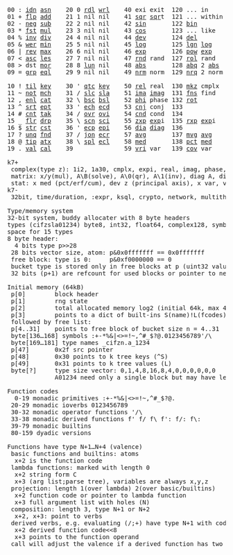 <pre>
00 : <a href="../../blob/master/k.go#L697">idn</a> <a href="../../blob/master/k.go#L3797">asn</a>    20 0 <a href="../../blob/master/k.go#L3482">rdl</a> <a href="../../blob/master/k.go#L3486">wrl</a>    40 exi exit  120 ... in       60 <a href="../../blob/master/k.go#L4082">prm</a>  140
01 + <a href="../../blob/master/k.go#L698">flp</a> <a href="../../blob/master/k.go#L1867">add</a>    21 1 nil nil    41 <a href="../../blob/master/k.go#L1673">sqr</a> <a href="../../blob/master/k.go#L1673">sqr</a>t  121 ... within   61      141
02 - <a href="../../blob/master/k.go#L737">neg</a> <a href="../../blob/master/k.go#L1868">sub</a>    22 2 nil nil    42 <a href="../../blob/master/k.go#L1676">sin</a>       122 <a href="../../blob/master/k.go#L3706">bin</a>          62      142
03 * <a href="../../blob/master/k.go#L740">fst</a> <a href="../../blob/master/k.go#L1869">mul</a>    23 3 nil nil    43 <a href="../../blob/master/k.go#L1679">cos</a>       123 ... like     63      143
04 % <a href="../../blob/master/k.go#L778">inv</a> <a href="../../blob/master/k.go#L1870">div</a>    24 4 nil nil    44 <a href="../../blob/master/k.go#L4679">dev</a>       124 <a href="../../blob/master/k.go#L4049">del</a>          64      144
05 & <a href="../../blob/master/k.go#L781">wer</a> <a href="../../blob/master/k.go#L1871">min</a>    25 5 nil nil    45 <a href="../../blob/master/k.go#L1697">log</a>       125 <a href="../../blob/master/k.go#L1876">lgn</a> <a href="../../blob/master/k.go#L1697">log</a>      65      145
06 | <a href="../../blob/master/k.go#L805">rev</a> <a href="../../blob/master/k.go#L1872">max</a>    26 6 nil nil    46 <a href="../../blob/master/k.go#L1700">exp</a>       126 <a href="../../blob/master/k.go#L1879">pow</a> <a href="../../blob/master/k.go#L1700">exp</a>      66      146
07 < <a href="../../blob/master/k.go#L836">asc</a> <a href="../../blob/master/k.go#L1873">les</a>    27 7 nil nil    47 <a href="../../blob/master/k.go#L4168">rnd</a> rand  127 <a href="../../blob/master/k.go#L4119">rol</a> rand     67      147
08 > dst <a href="../../blob/master/k.go#L1874">mor</a>    28 8 <a href="../../blob/master/k.go#L3492">lun</a> nil    48 <a href="../../blob/master/k.go#L1682">abs</a>       128 <a href="../../blob/master/k.go#L1690">abq</a> 2 <a href="../../blob/master/k.go#L1682">abs</a>    68      148
09 = <a href="../../blob/master/k.go#L852">grp</a> <a href="../../blob/master/k.go#L1875">eql</a>    29 9 nil nil    49 <a href="../../blob/master/k.go#L4256">nrm</a> norm  129 <a href="../../blob/master/k.go#L4257">nrq</a> 2 norm   69      149
                                                                          
10 ! <a href="../../blob/master/k.go#L887">til</a> <a href="../../blob/master/k.go#L1920">key</a>    30 ' <a href="../../blob/master/k.go#L3062">qtc</a> <a href="../../blob/master/k.go#L1920">key</a>    50 <a href="../../blob/master/k.go#L1703">rel</a> real  130 <a href="../../blob/master/k.go#L4602">mkz</a> cmplx    70      150
11 ~ <a href="../../blob/master/k.go#L948">not</a> <a href="../../blob/master/k.go#L1954">mch</a>    31 / <a href="../../blob/master/k.go#L3063">slc</a> <a href="../../blob/master/k.go#L3060">sla</a>    51 <a href="../../blob/master/k.go#L1704">ima</a> <a href="../../blob/master/k.go#L1704">ima</a>g  131 <a href="../../blob/master/k.go#L2430">fns</a> find     71      151
12 , <a href="../../blob/master/k.go#L967">enl</a> <a href="../../blob/master/k.go#L1999">cat</a>    32 \ <a href="../../blob/master/k.go#L3064">bsc</a> <a href="../../blob/master/k.go#L3061">bsl</a>    52 <a href="../../blob/master/k.go#L1705">phi</a> phase 132 <a href="../../blob/master/k.go#L2195">rot</a>          72      152
13 ^ <a href="../../blob/master/k.go#L985">srt</a> <a href="../../blob/master/k.go#L2107">ept</a>    33 ' <a href="../../blob/master/k.go#L3071">ech</a> <a href="../../blob/master/k.go#L3097">ecd</a>    53 <a href="../../blob/master/k.go#L1733">cnj</a> conj  133              73      153
14 # <a href="../../blob/master/k.go#L986">cnt</a> <a href="../../blob/master/k.go#L2133">tak</a>    34 / <a href="../../blob/master/k.go#L3194">ovr</a> <a href="../../blob/master/k.go#L3332">ovi</a>    54 <a href="../../blob/master/k.go#L4436">cnd</a> cond  134              74      154
15 _ <a href="../../blob/master/k.go#L994">flr</a> <a href="../../blob/master/k.go#L2196">drp</a>    35 \ <a href="../../blob/master/k.go#L3253">scn</a> <a href="../../blob/master/k.go#L3365">sci</a>    55 <a href="../../blob/master/k.go#L1791">zxp</a> <a href="../../blob/master/k.go#L1700">exp</a>i  135 <a href="../../blob/master/k.go#L1754">rxp</a> <a href="../../blob/master/k.go#L1700">exp</a>i     75      155
16 $ <a href="../../blob/master/k.go#L1003">str</a> <a href="../../blob/master/k.go#L2300">cst</a>    36 ' <a href="../../blob/master/k.go#L3117">ecp</a> <a href="../../blob/master/k.go#L3146">epi</a>    56 <a href="../../blob/master/k.go#L923">dia</a> <a href="../../blob/master/k.go#L923">dia</a>g  136              76      156
17 ? <a href="../../blob/master/k.go#L1069">unq</a> <a href="../../blob/master/k.go#L2395">fnd</a>    37 / <a href="../../blob/master/k.go#L3615">jon</a> <a href="../../blob/master/k.go#L3166">ecr</a>    57 <a href="../../blob/master/k.go#L4774">avg</a>       137 <a href="../../blob/master/k.go#L4805">mvg</a> <a href="../../blob/master/k.go#L4774">avg</a>      77      157
18 @ <a href="../../blob/master/k.go#L1101">tip</a> <a href="../../blob/master/k.go#L2462">atx</a>    38 \ <a href="../../blob/master/k.go#L3582">spl</a> <a href="../../blob/master/k.go#L3180">ecl</a>    58 <a href="../../blob/master/k.go#L4910">med</a>       138 <a href="../../blob/master/k.go#L4922">pct</a> <a href="../../blob/master/k.go#L4910">med</a>      78      158
19 . <a href="../../blob/master/k.go#L1111">val</a> <a href="../../blob/master/k.go#L2914">cal</a>    39              59 <a href="../../blob/master/k.go#L4705">vri</a> var   139 <a href="../../blob/master/k.go#L4726">cov</a> var      79      15

k7+
 complex(type z): 1i2, 1a30, cmplx, expi, real, imag, phase, conj, rand 3i(binormal)
 matrix: x/y(mul), A\B(solve), A\0(qr), A\1(inv), diag A, diag v, norm, cond
 stat: x med (pct/erf/cum), dev z (principal axis), x var, var z (cov), x avg (cum/win/exp)
k7-
 32bit, time/duration, :expr, ksql, crypto, network, multithread
 
Type/memory system
32-bit system, buddy allocater with 8 byte headers
types (cifzsla01234) byte8, int32, float64, complex128, symbol64, list32, dict64, funcs
space for 15 types
8 byte header:
  4 bits type p>>28
 28 bits vector size, atom: p&0x0fffffff == 0x0fffffff
 free block: type is 0:     p&0xf0000000 == 0
 bucket type is stored only in free blocks at p (uint32 value)
 32 bits (p+1) are refcount for used blocks or pointer to next free

Initial memory (64kB)
 p[0]        block header
 p[1]        rng state
 p[2]        total allocated memory log2 (initial 64k, max 4G) uint32
 p[3]        points to a dict of built-ins S(name)!L(fcodes)
 followed by free list:
 p[4..31]    points to free block of bucket size n = 4..31
 byte[136…168] symbols :+-*%&|<>=!~,^#_$?@.0123456789'/\
 byte[169…181] type names _cifzn.a_1234
 p[47]       0x2f src pointer
 p[48]       0x30 points to k tree keys (^S)
 p[49]       0x31 points to k tree values (L)
 byte[?]     type size vector: 0,1,4,8,16,8,4,0,0,0,0,0,0
             A01234 need only a single block but may have length>0

Function codes
  0-19 monadic primitives :+-*%&|<>=!~,^#_$?@.
 20-29 monadic ioverbs 0123456789
 30-32 monadic operator functions '/\
 33-38 monadic derived functions f' f/ f\ f': f/: f\:
 39-79 monadic builtins
 80-159 dyadic versions

Functions have type N+1…N+4 (valence)
 basic functions and builtins: atoms
  x+2 is the function code
 lambda functions: marked with length 0
  x+2 string form C
  x+3 (arg list;parse tree), variables are always x,y,z
 projection: length 1(over lambda) 2(over basic/builtins)
  x+2 function code or pointer to lambda function
  x+3 full argument list with holes (N)
 composition: length 3, type N+1 or N+2
  x+2, x+3: point to verbs
 derived verbs, e.g. evaluating (/;+) have type N+1 with code > 256
  x+2 derived function code<<8
  x+3 points to the function operand
 call will adjust the valence if a derived function has two arguments

</pre>